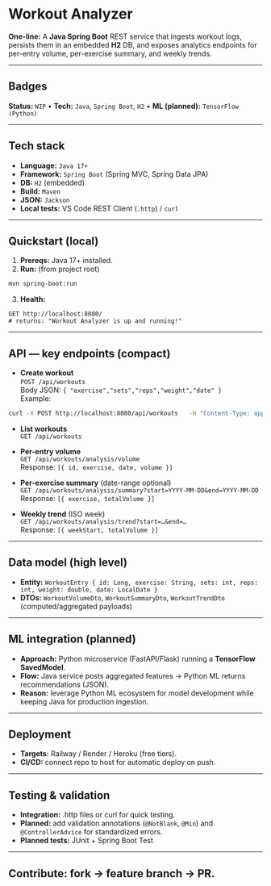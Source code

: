 # Workout Analyzer

**One-line:** A **Java Spring Boot** REST service that ingests workout logs, persists them in an embedded **H2** DB, and exposes analytics endpoints for per-entry volume, per-exercise summary, and weekly trends.

---

## Badges
**Status:** `WIP` • **Tech:** `Java`, `Spring Boot`, `H2` • **ML (planned):** `TensorFlow (Python)`

---

## Tech stack
- **Language:** `Java 17+`
- **Framework:** `Spring Boot` (Spring MVC, Spring Data JPA)
- **DB:** `H2` (embedded)
- **Build:** `Maven`
- **JSON:** `Jackson`
- **Local tests:** VS Code REST Client (`.http`) / `curl`

---

## Quickstart (local)
1. **Prereqs:** Java 17+ installed.
2. **Run:** (from project root)
```bash
mvn spring-boot:run
```
3. **Health:**
```
GET http://localhost:8080/
# returns: "Workout Analyzer is up and running!"
```

---

## API — key endpoints (compact)
- **Create workout**  
  `POST /api/workouts`  
  Body JSON: `{ "exercise","sets","reps","weight","date" }`  
  Example:
```bash
curl -X POST http://localhost:8080/api/workouts   -H "Content-Type: application/json"   -d '{"exercise":"Squat","sets":4,"reps":8,"weight":135,"date":"2025-07-27"}'
```

- **List workouts**  
  `GET /api/workouts`

- **Per-entry volume**  
  `GET /api/workouts/analysis/volume`  
  Response: `[{ id, exercise, date, volume }]`

- **Per-exercise summary** (date-range optional)  
  `GET /api/workouts/analysis/summary?start=YYYY-MM-DD&end=YYYY-MM-DD`  
  Response: `[{ exercise, totalVolume }]`

- **Weekly trend** (ISO week)  
  `GET /api/workouts/analysis/trend?start=…&end=…`  
  Response: `[{ weekStart, totalVolume }]`

---

## Data model (high level)
- **Entity:** `WorkoutEntry { id: Long, exercise: String, sets: int, reps: int, weight: double, date: LocalDate }`
- **DTOs:** `WorkoutVolumeDto`, `WorkoutSummaryDto`, `WorkoutTrendDto` (computed/aggregated payloads)

---

## ML integration (planned)
- **Approach:** Python microservice (FastAPI/Flask) running a **TensorFlow SavedModel**.
- **Flow:** Java service posts aggregated features → Python ML returns recommendations (JSON).
- **Reason:** leverage Python ML ecosystem for model development while keeping Java for production ingestion.

---

## Deployment
- **Targets:** Railway / Render / Heroku (free tiers).
- **CI/CD:** connect repo to host for automatic deploy on push.

---

## Testing & validation
- **Integration:** .http files or curl for quick testing.
- **Planned:** add validation annotations (`@NotBlank`, `@Min`) and `@ControllerAdvice` for standardized errors.
- **Planned tests:** JUnit + Spring Boot Test

---

## Contribute: fork → feature branch → PR.
